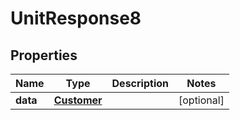 # UnitResponse8

## Properties
Name | Type | Description | Notes
------------ | ------------- | ------------- | -------------
**data** | [**Customer**](Customer.md) |  |  [optional]
